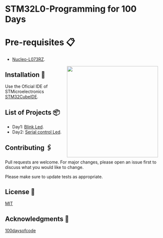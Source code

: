 # STM32L0-Programming for 100 Days

# Pre-requisites 📋

* [Nucleo-L073RZ](https://www.st.com/en/evaluation-tools/nucleo-l073rz.html).
<img src="https://www.st.com/bin/ecommerce/api/image.PF261637.en.feature-description-include-personalized-no-cpn-large.jpg" width=300 align=right>

## Installation 🔧

Use the Oficial IDE of STMicroelectronics [STM32CubeIDE](https://www.st.com/en/development-tools/stm32cubeide.html).

## List of Projects 📦

* Day1: [Blink Led](https://github.com/GaboTv/STM32L0-Programming/tree/master/001_Blink).
* Day2: [Serial control Led](https://github.com/GaboTv/STM32L0-Programming/tree/master/002_Serial).

## Contributing 🖇️
Pull requests are welcome. For major changes, please open an issue first to discuss what you would like to change.

Please make sure to update tests as appropriate.

## License 📄

[MIT](https://choosealicense.com/licenses/mit/)

## Acknowledgments 🎁

[100daysofcode](https://www.100daysofcode.com/) 
